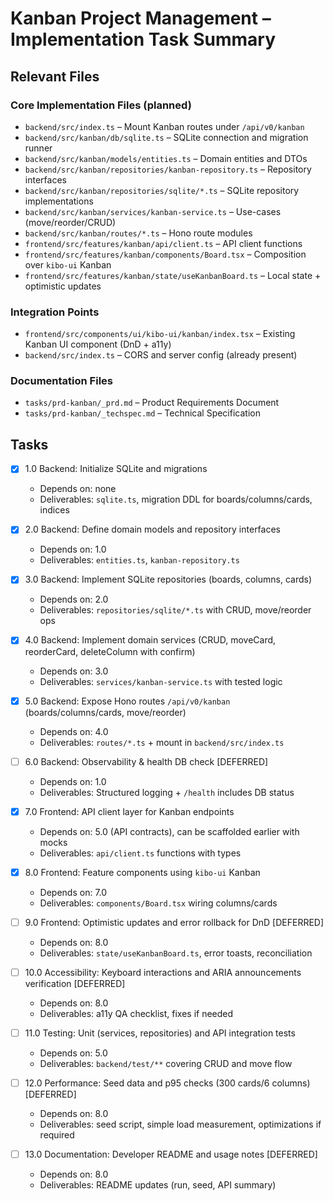 # Kanban Project Management – Implementation Task Summary

## Relevant Files

### Core Implementation Files (planned)

- `backend/src/index.ts` – Mount Kanban routes under `/api/v0/kanban`
- `backend/src/kanban/db/sqlite.ts` – SQLite connection and migration runner
- `backend/src/kanban/models/entities.ts` – Domain entities and DTOs
- `backend/src/kanban/repositories/kanban-repository.ts` – Repository interfaces
- `backend/src/kanban/repositories/sqlite/*.ts` – SQLite repository implementations
- `backend/src/kanban/services/kanban-service.ts` – Use-cases (move/reorder/CRUD)
- `backend/src/kanban/routes/*.ts` – Hono route modules
- `frontend/src/features/kanban/api/client.ts` – API client functions
- `frontend/src/features/kanban/components/Board.tsx` – Composition over `kibo-ui` Kanban
- `frontend/src/features/kanban/state/useKanbanBoard.ts` – Local state + optimistic updates

### Integration Points

- `frontend/src/components/ui/kibo-ui/kanban/index.tsx` – Existing Kanban UI component (DnD + a11y)
- `backend/src/index.ts` – CORS and server config (already present)

### Documentation Files

- `tasks/prd-kanban/_prd.md` – Product Requirements Document
- `tasks/prd-kanban/_techspec.md` – Technical Specification

## Tasks

- [x] 1.0 Backend: Initialize SQLite and migrations
  - Depends on: none
  - Deliverables: `sqlite.ts`, migration DDL for boards/columns/cards, indices

- [x] 2.0 Backend: Define domain models and repository interfaces
  - Depends on: 1.0
  - Deliverables: `entities.ts`, `kanban-repository.ts`

- [x] 3.0 Backend: Implement SQLite repositories (boards, columns, cards)
  - Depends on: 2.0
  - Deliverables: `repositories/sqlite/*.ts` with CRUD, move/reorder ops

- [x] 4.0 Backend: Implement domain services (CRUD, moveCard, reorderCard, deleteColumn with confirm)
  - Depends on: 3.0
  - Deliverables: `services/kanban-service.ts` with tested logic

- [x] 5.0 Backend: Expose Hono routes `/api/v0/kanban` (boards/columns/cards, move/reorder)
  - Depends on: 4.0
  - Deliverables: `routes/*.ts` + mount in `backend/src/index.ts`

- [ ] 6.0 Backend: Observability & health DB check [DEFERRED]
  - Depends on: 1.0
  - Deliverables: Structured logging + `/health` includes DB status

- [x] 7.0 Frontend: API client layer for Kanban endpoints
  - Depends on: 5.0 (API contracts), can be scaffolded earlier with mocks
  - Deliverables: `api/client.ts` functions with types

- [x] 8.0 Frontend: Feature components using `kibo-ui` Kanban
  - Depends on: 7.0
  - Deliverables: `components/Board.tsx` wiring columns/cards

- [ ] 9.0 Frontend: Optimistic updates and error rollback for DnD [DEFERRED]
  - Depends on: 8.0
  - Deliverables: `state/useKanbanBoard.ts`, error toasts, reconciliation

- [ ] 10.0 Accessibility: Keyboard interactions and ARIA announcements verification [DEFERRED]
  - Depends on: 8.0
  - Deliverables: a11y QA checklist, fixes if needed

- [ ] 11.0 Testing: Unit (services, repositories) and API integration tests
  - Depends on: 5.0
  - Deliverables: `backend/test/**` covering CRUD and move flow

- [ ] 12.0 Performance: Seed data and p95 checks (300 cards/6 columns) [DEFERRED]
  - Depends on: 8.0
  - Deliverables: seed script, simple load measurement, optimizations if required

- [ ] 13.0 Documentation: Developer README and usage notes [DEFERRED]
  - Depends on: 8.0
  - Deliverables: README updates (run, seed, API summary)
